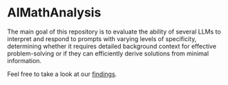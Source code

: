 # AIMathAnalysis
The main goal of this repository is to evaluate the ability of several LLMs to interpret and respond to prompts with varying levels of specificity, determining whether it requires detailed background context for effective problem-solving or if they can efficiently derive solutions from minimal information.

Feel free to take a look at our [findings](https://github.com/alexgaarciia/AIMathAnalysis/blob/main/RESULTS.md).
